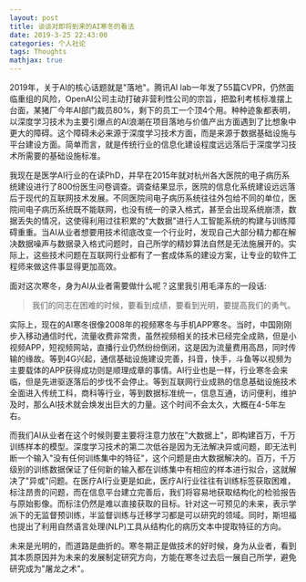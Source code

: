 ```yaml
---
layout: post
title: 谈谈对即将到来的AI寒冬的看法
date: 2019-3-25 22:43:00
categories: 个人社论
tags: Thoughts
mathjax: true
---
```


2019年，关于AI的核心话题就是"落地"。腾讯AI lab一年发了55篇CVPR，仍然面临重组的风险，OpenAI公司主动打破非营利性公司的宗旨，把盈利考核标准摆上台面，某猪厂今年AI部门裁员80%，剩下的员工一个顶4个用。种种迹象都表明，以深度学习技术为主要引爆点的AI浪潮在项目落地与价值产出方面遇到了比想象中更大的障碍。这个障碍未必来源于深度学习技术方面，而是来源于数据基础设施与平台建设方面。简单而言，就是传统行业的信息化建设程度远远落后于深度学习技术所需要的基础设施标准。







我现在是医学AI行业的在读PhD，并早在2015年就对杭州各大医院的电子病历系统建设进行了800份医生问卷调查。调查结果显示，医院的信息化系统建设远远落后于现代的互联网技术发展。不同医院间电子病历系统往往外包给不同的单位，医院间电子病历系统既不能联网，也没有统一的录入格式，甚至会出现系统崩溃，数据丢失的情况，这使得利用过往积累的"大数据"进行人工智能系统的构建与训练障碍重重。当AI从业者想要用技术彻底改变一个行业时，发现自己大部分精力都在解决数据噪声与数据录入格式问题时，自己所学的精妙算法自然是无法施展开的。实际上，这些技术问题在互联网行业都有了一套成体系的建设方案，让专业的软件工程师来做这件事显得更加高效。

面对这次寒冬，身为AI从业者需要做什么呢？这里我引用毛泽东的一段话:

>我们的同志在困难的时候，要看到成绩，要看到光明，要提高我们的勇气。

实际上，现在的AI寒冬很像2008年的视频寒冬与手机APP寒冬。当时，中国刚刚步入移动通信时代，流量收费非常贵，虽然视频相关的技术已经完全成熟，但是小视频APP，短视频网站，直播行业仍然纷纷倒闭，这是因为流量费用高昂，同时传输的缘故。等到4G兴起，通信基础设施建设完善，抖音，快手，斗鱼等以视频为主要载体的APP获得成功则是顺理成章的事情。AI行业也是一样，行业寒冬会来临，但是先进驱逐落后的步伐不会停止。等到互联网行业成熟的信息基础设施技术全面进入传统工科，商科等行业，等到数据标准统一，信息互通，访问便利，维护及时，那么AI技术就会焕发出巨大的力量。这个时间不会太久，大概在4-5年左右。

而我们AI从业者在这个时候则要主要将注意力放在"大数据上"，即构建百万，千万训练样本的模型。深度学习技术的第二次低谷是因为无法解决异或问题，即无法判断一个输入"没有任何训练集中的特征"，这个问题是由大数据解决的。百万，千万级别的训练数据保证了任何新的输入都在训练集中有相应的样本进行拟合，这就解决了"异或"问题。在医疗AI行业更是如此，医疗AI行业往往有训练标签获取困难，标注昂贵的问题，而在信息平台建立完善后，我们将容易地获取结构化的检验报告与原始影像。而标注仍然是难以直接获取的目标。针对这一可预见的未来，表示学派下的无监督预训练，半监督训练与迁移学习都是可以研究的领域。同时，斯坦福也提出了利用自然语言处理(NLP)工具从结构化的病历文本中提取特征的方向。

未来是光明的，而道路是曲折的。寒冬期正是做技术的好时候，身为从业者，看到其本质原因并为未来的发展制定研究方向，方能在寒冬过去后一展自己所学，避免研究成为"屠龙之术"。